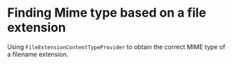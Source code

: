 # Finding Mime type based on a file extension

Using `FileExtensionContentTypeProvider` to obtain the correct MIME type of a filename extension.